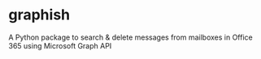 # graphish
A Python package to search &amp; delete messages from mailboxes in Office 365 using Microsoft Graph API
